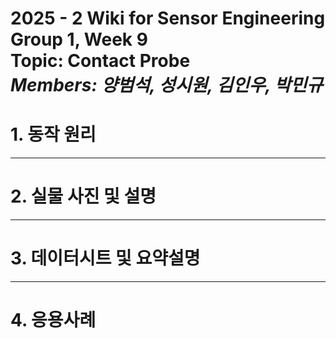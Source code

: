 # 2025 - 2 Wiki for Sensor Engineering Group 1, Week 9 <br/> Topic: Contact Probe <br/> *Members: 양범석, 성시원, 김인우, 박민규*
# 1. 동작 원리


---

# 2. 실물 사진 및 설명


---

# 3. 데이터시트 및 요약설명

---

# 4. 응용사례
